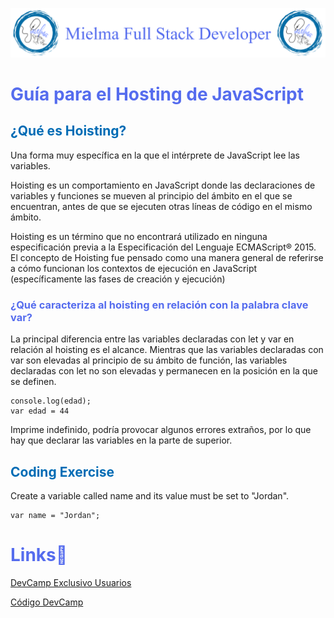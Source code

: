 ![Logo Mielma](logo/Logo%20Encabezado.png)

# <b><font color="#556CEE">Guía para el Hosting de JavaScript</font></b>

## <b><font color="#006cb5">¿Qué es Hoisting?</font></b>

Una forma muy específica en la que el intérprete de JavaScript lee las variables.

Hoisting es un comportamiento en JavaScript donde las declaraciones de variables y funciones se mueven al principio del ámbito en el que se encuentran, antes de que se ejecuten otras líneas de código en el mismo ámbito.

Hoisting es un término que no encontrará utilizado en ninguna especificación previa a la Especificación del Lenguaje ECMAScript® 2015. El concepto de Hoisting fue pensado como una manera general de referirse a cómo funcionan los contextos de ejecución en JavaScript (específicamente las fases de creación y ejecución)

### <font color="#556CEE">¿Qué caracteriza al hoisting en relación con la palabra clave var?</font>

La principal diferencia entre las variables declaradas con let y var en relación al hoisting es el alcance. Mientras que las variables declaradas con var son elevadas al principio de su ámbito de función, las variables declaradas con let no son elevadas y permanecen en la posición en la que se definen.
~~~
console.log(edad);
var edad = 44
~~~
Imprime indefinido, podría provocar algunos errores extraños, por lo que hay que declarar las variables en la parte de superior.

## <b><font color="#006cb5">Coding Exercise</font></b>
Create a variable called name and its value must be set to "Jordan".
~~~
var name = "Jordan";
~~~

# <b><font color="#556CEE">Links🔗</font></b>

[DevCamp Exclusivo Usuarios](https://basque.devcamp.com/pt-full-stack-development-javascript-python-react/guide/guide-javascript-hoisting)

[Código DevCamp](https://github.com/rails-camp/javascript-programming/blob/179cd0b3441bc8b69a0770c0bc8c42f102325770/section_b_08_comments.js)